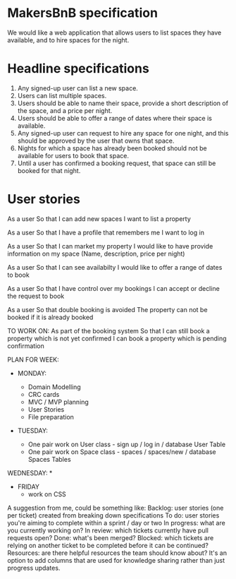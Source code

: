 # MakersBnB specification

We would like a web application that allows users to list spaces they have available, and to hire spaces for the night.

# Headline specifications
1. Any signed-up user can list a new space.
2. Users can list multiple spaces.
3. Users should be able to name their space, provide a short description of the space, and a price per night.
4. Users should be able to offer a range of dates where their space is available.
5. Any signed-up user can request to hire any space for one night, and this should be approved by the user that owns that space.
6. Nights for which a space has already been booked should not be available for users to book that space.
7. Until a user has confirmed a booking request, that space can still be booked for that night.

# User stories
As a user
So that I can add new spaces
I want to list a property

As a user
So that I have a profile that remembers me
I want to log in

As a user
So that I can market my property
I would like to have provide information on my space 
(Name, description, price per night)

As a user
So that I can see availabilty 
I would like to offer a range of dates to book

As a user
So that I have control over my bookings
I can accept or decline the request to book

As a user
So that double booking is avoided
The property can not be booked if it is already booked



TO WORK ON:
As part of the booking system
So that I can still book a property which is not yet confirmed 
I can book a property which is pending confirmation 


PLAN FOR WEEK:

* MONDAY:
  * Domain Modelling
  * CRC cards
  * MVC / MVP planning
  * User Stories
  * File preparation

* TUESDAY:
  * One pair work on User class - sign up / log in / database User Table
  * One pair work on Space class - spaces / spaces/new / database Spaces Tables

WEDNESDAY:
  *



* FRIDAY 
  * work on CSS





A suggestion from me, could be something like:
Backlog: user stories (one per ticket) created from breaking down specifications
To do: user stories you're aiming to complete within a sprint / day or two
In progress: what are you currently working on?
In review: which tickets currently have pull requests open?
Done: what's been merged?
Blocked: which tickets are relying on another ticket to be completed before it can be continued?
Resources: are there helpful resources the team should know about? It's an option to add columns that are used for knowledge sharing rather than just progress updates.






